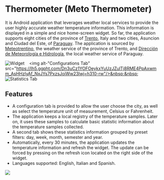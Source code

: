 Thermometer (Meto Thermometer)
==============================

It is Android application that leverages weather local services to provide the user highly accurate weather temperature information. This information is displayed in a simple and nice home-screen widget.
So far, the application supports eight cities of the province of <a href="http://en.wikipedia.org/wiki/Trento">Trento</a>, Italy and two cities, Asuncion and Ciudad del Este, of <a href="http://en.wikipedia.org/wiki/Paraguay">Paraguay</a>. The application is sourced by <a href="http://www.meteotrentino.it">Meteotrentino</a>, the weather service of the province of Trento, and <a href="http://dinac.gov.py/">Dirección de Meteorología e Hidrología</a>, the local weather service of Paraguay.

<img alt="Widget" src="https://lh5.ggpht.com/hAgxJ7wzpxaBJP9YsLu6Lwi_jSTs94M3dbBkkFrQ9k71A6a3YSrCddaJcCWHcLT5F74=h310-rw" />&nbsp;&nbsp;&nbsp;
<img alt-"Configurations Tab" src="https://lh5.ggpht.com/Dn3uCz1YOFOeykxYuUzJZulTj8RME4PpAxwmm_AsHHzlyAf_NxJYs7PxzsJoiWw23lwj=h310-rw"/>&nbsp;&nbsp;&nbsp;
<img alt="Statistics Tab" src="https://lh3.ggpht.com/yhgwnbkS-BGxFdhZD-b6yXXq9hrV-KwwZnMkbGeyyucMP0vh6eaV93GOB57Zf6tVLBJd=h310-rw"/>

Features
--------
* A configuration tab is provided to allow the user choose the city, as well as select the temperature unit of measurement, Celsius or Fahrenheit.
* The application keeps a local registry of the temperature samples. Later on, it uses these samples to calculate basic statistic information about the temperature samples collected.
* A second tab shows these statistics information grouped by preset filters: day, week, month, semester and year.
* Automatically, every 30 minutes, the application updates the temperature information and refresh the widget. The update can be forced by pressing on the refresh icon located on the right side of the widget.
* Languages supported: English, Italian and Spanish.

<a href="https://play.google.com/store/apps/details?id=com.lemontruck.thermo"><img src="https://ssl.gstatic.com/accounts/services/mail/buttons/google_play_es.png"/></a>
